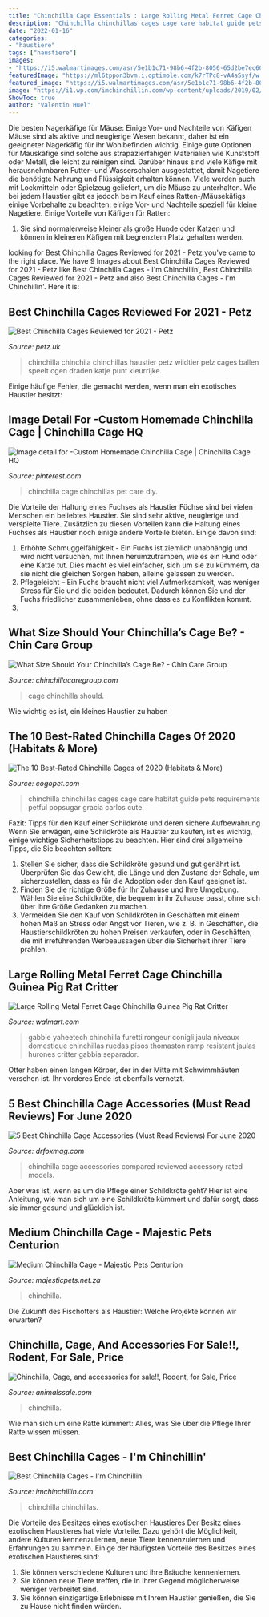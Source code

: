 ```yaml
---
title: "Chinchilla Cage Essentials : Large Rolling Metal Ferret Cage Chinchilla Guinea Pig Rat Critter"
description: "Chinchilla chinchillas cages cage care habitat guide pets requirements petful popsugar gracia carlos cute"
date: "2022-01-16"
categories:
- "haustiere"
tags: ["haustiere"]
images:
- "https://i5.walmartimages.com/asr/5e1b1c71-98b6-4f2b-8056-65d2be7ec607.463b061fa8d2298de4fa46cb4f6cb048.jpeg"
featuredImage: "https://ml6tppon3bvm.i.optimole.com/k7rTPc8-vA4aSsyf/w:auto/h:auto/q:auto/https://majesticpets.net.za/wp-content/uploads/2021/02/medium-cage1.jpg"
featured_image: "https://i5.walmartimages.com/asr/5e1b1c71-98b6-4f2b-8056-65d2be7ec607.463b061fa8d2298de4fa46cb4f6cb048.jpeg"
image: "https://i1.wp.com/imchinchillin.com/wp-content/uploads/2019/02/bestchinchillacages.png?w=1000&amp;ssl=1"
ShowToc: true
author: "Valentin Huel"
---
```



Die besten Nagerkäfige für Mäuse: Einige Vor- und Nachteile von Käfigen
Mäuse sind als aktive und neugierige Wesen bekannt, daher ist ein geeigneter Nagerkäfig für ihr Wohlbefinden wichtig. Einige gute Optionen für Mauskäfige sind solche aus strapazierfähigen Materialien wie Kunststoff oder Metall, die leicht zu reinigen sind. Darüber hinaus sind viele Käfige mit herausnehmbaren Futter- und Wasserschalen ausgestattet, damit Nagetiere die benötigte Nahrung und Flüssigkeit erhalten können. Viele werden auch mit Lockmitteln oder Spielzeug geliefert, um die Mäuse zu unterhalten. Wie bei jedem Haustier gibt es jedoch beim Kauf eines Ratten-/Mäusekäfigs einige Vorbehalte zu beachten: einige Vor- und Nachteile speziell für kleine Nagetiere.
Einige Vorteile von Käfigen für Ratten:

1) Sie sind normalerweise kleiner als große Hunde oder Katzen und können in kleineren Käfigen mit begrenztem Platz gehalten werden.

	

		
looking for Best Chinchilla Cages Reviewed for 2021 - Petz you've came to the right place. We have 9 Images about Best Chinchilla Cages Reviewed for 2021 - Petz like Best Chinchilla Cages - I&#039;m Chinchillin&#039;, Best Chinchilla Cages Reviewed for 2021 - Petz and also Best Chinchilla Cages - I&#039;m Chinchillin&#039;. Here it is:
		
    
## Best Chinchilla Cages Reviewed For 2021 - Petz

<img loading=lazy src="https://www.petz.uk/wp-content/uploads/best-chinchilla-cage.jpg" onerror="this.onerror=null;this.src='https://tse3.mm.bing.net/th?id=OIP.pUlEZhoqezb9X4Mm1p3KAgHaE8&amp;pid=15.1';" alt="Best Chinchilla Cages Reviewed for 2021 - Petz">

_Source: petz.uk_

>chinchilla chinchila chinchillas haustier petz wildtier pelz cages ballen speelt ogen draden katje punt kleurrijke. 

	

Einige häufige Fehler, die gemacht werden, wenn man ein exotisches Haustier besitzt:

    
## Image Detail For -Custom Homemade Chinchilla Cage | Chinchilla Cage HQ

<img loading=lazy src="https://i.pinimg.com/736x/4f/e3/95/4fe3957d27e1cb97122e359206a96317--chinchilla-care-cage-chinchilla.jpg" onerror="this.onerror=null;this.src='https://tse1.mm.bing.net/th?id=OIP.HOYugVpXbu1jElmk72SzHgHaJn&amp;pid=15.1';" alt="Image detail for -Custom Homemade Chinchilla Cage | Chinchilla Cage HQ">

_Source: pinterest.com_

>chinchilla cage chinchillas pet care diy. 

	

Die Vorteile der Haltung eines Fuchses als Haustier
Füchse sind bei vielen Menschen ein beliebtes Haustier. Sie sind sehr aktive, neugierige und verspielte Tiere. Zusätzlich zu diesen Vorteilen kann die Haltung eines Fuchses als Haustier noch einige andere Vorteile bieten. Einige davon sind:
1. Erhöhte Schmuggelfähigkeit - Ein Fuchs ist ziemlich unabhängig und wird nicht versuchen, mit Ihnen herumzutrampen, wie es ein Hund oder eine Katze tut. Dies macht es viel einfacher, sich um sie zu kümmern, da sie nicht die gleichen Sorgen haben, alleine gelassen zu werden.
2. Pflegeleicht – Ein Fuchs braucht nicht viel Aufmerksamkeit, was weniger Stress für Sie und die beiden bedeutet. Dadurch können Sie und der Fuchs friedlicher zusammenleben, ohne dass es zu Konflikten kommt.
3.

    
## What Size Should Your Chinchilla’s Cage Be? - Chin Care Group

<img loading=lazy src="https://chinchillacaregroup.com/wp-content/uploads/2020/04/chinchilla-cage-1-300x160.jpeg" onerror="this.onerror=null;this.src='https://tse2.mm.bing.net/th?id=OIP.uCG7TgOvSJpz9PYO8UIxxwAAAA&amp;pid=15.1';" alt="What Size Should Your Chinchilla’s Cage Be? - Chin Care Group">

_Source: chinchillacaregroup.com_

>cage chinchilla should. 

	

Wie wichtig es ist, ein kleines Haustier zu haben

    
## The 10 Best-Rated Chinchilla Cages Of 2020 (Habitats &amp; More)

<img loading=lazy src="https://www.cogopet.com/wp-content/uploads/2018/12/Chinchilla-Cage.jpg" onerror="this.onerror=null;this.src='https://tse3.mm.bing.net/th?id=OIP.ie-xcpVFcwfs8bHFpMvT9QHaEp&amp;pid=15.1';" alt="The 10 Best-Rated Chinchilla Cages of 2020 (Habitats &amp; More)">

_Source: cogopet.com_

>chinchilla chinchillas cages cage care habitat guide pets requirements petful popsugar gracia carlos cute. 

	

Fazit: Tipps für den Kauf einer Schildkröte und deren sichere Aufbewahrung
Wenn Sie erwägen, eine Schildkröte als Haustier zu kaufen, ist es wichtig, einige wichtige Sicherheitstipps zu beachten. Hier sind drei allgemeine Tipps, die Sie beachten sollten:
1. Stellen Sie sicher, dass die Schildkröte gesund und gut genährt ist. Überprüfen Sie das Gewicht, die Länge und den Zustand der Schale, um sicherzustellen, dass es für die Adoption oder den Kauf geeignet ist.
2. Finden Sie die richtige Größe für Ihr Zuhause und Ihre Umgebung. Wählen Sie eine Schildkröte, die bequem in ihr Zuhause passt, ohne sich über ihre Größe Gedanken zu machen.
3. Vermeiden Sie den Kauf von Schildkröten in Geschäften mit einem hohen Maß an Stress oder Angst vor Tieren, wie z. B. in Geschäften, die Haustierschildkröten zu hohen Preisen verkaufen, oder in Geschäften, die mit irreführenden Werbeaussagen über die Sicherheit ihrer Tiere prahlen.

    
## Large Rolling Metal Ferret Cage Chinchilla Guinea Pig Rat Critter

<img loading=lazy src="https://i5.walmartimages.com/asr/5e1b1c71-98b6-4f2b-8056-65d2be7ec607.463b061fa8d2298de4fa46cb4f6cb048.jpeg" onerror="this.onerror=null;this.src='https://tse1.mm.bing.net/th?id=OIP.V6F1mgbZJHuntZlf9y5l7QHaHa&amp;pid=15.1';" alt="Large Rolling Metal Ferret Cage Chinchilla Guinea Pig Rat Critter">

_Source: walmart.com_

>gabbie yaheetech chinchilla furetti rongeur conigli jaula niveaux domestique chinchillas ruedas pisos thomaston ramp resistant jaulas hurones critter gabbia separador. 

	

Otter haben einen langen Körper, der in der Mitte mit Schwimmhäuten versehen ist. Ihr vorderes Ende ist ebenfalls vernetzt.

    
## 5 Best Chinchilla Cage Accessories (Must Read Reviews) For June 2020

<img loading=lazy src="https://cdn.drfoxmag.com/2019/05/Chinchilla-Cage-Accessories-featured.jpg" onerror="this.onerror=null;this.src='https://tse1.mm.bing.net/th?id=OIP.lrqWtfYNtEuCB1ruVx3idQHaDa&amp;pid=15.1';" alt="5 Best Chinchilla Cage Accessories (Must Read Reviews) For June 2020">

_Source: drfoxmag.com_

>chinchilla cage accessories compared reviewed accessory rated models. 

	

Aber was ist, wenn es um die Pflege einer Schildkröte geht? Hier ist eine Anleitung, wie man sich um eine Schildkröte kümmert und dafür sorgt, dass sie immer gesund und glücklich ist.

    
## Medium Chinchilla Cage - Majestic Pets Centurion

<img loading=lazy src="https://ml6tppon3bvm.i.optimole.com/k7rTPc8-vA4aSsyf/w:auto/h:auto/q:auto/https://majesticpets.net.za/wp-content/uploads/2021/02/medium-cage1.jpg" onerror="this.onerror=null;this.src='https://tse2.mm.bing.net/th?id=OIP.JyG1CbWxUB3a-lhiEF5C4AHaIt&amp;pid=15.1';" alt="Medium Chinchilla Cage - Majestic Pets Centurion">

_Source: majesticpets.net.za_

>chinchilla. 

	

Die Zukunft des Fischotters als Haustier: Welche Projekte können wir erwarten?

    
## Chinchilla, Cage, And Accessories For Sale!!, Rodent, For Sale, Price

<img loading=lazy src="https://www.animalssale.com/uploads/1500x1500/1522008bbb8f84e61ec35bc746b403be8f160.jpg?v27" onerror="this.onerror=null;this.src='https://tse4.mm.bing.net/th?id=OIP.BLCuk8TH-p3bh6i-xtC3EQHaFj&amp;pid=15.1';" alt="Chinchilla, Cage, and accessories for sale!!, Rodent, for Sale, Price">

_Source: animalssale.com_

>chinchilla. 

	

Wie man sich um eine Ratte kümmert: Alles, was Sie über die Pflege Ihrer Ratte wissen müssen.

    
## Best Chinchilla Cages - I&#039;m Chinchillin&#039;

<img loading=lazy src="https://i1.wp.com/imchinchillin.com/wp-content/uploads/2019/02/bestchinchillacages.png?w=1000&amp;ssl=1" onerror="this.onerror=null;this.src='https://tse3.mm.bing.net/th?id=OIP.DfONFXfIhaOyfB1kCZf_xAHaDt&amp;pid=15.1';" alt="Best Chinchilla Cages - I&#039;m Chinchillin&#039;">

_Source: imchinchillin.com_

>chinchilla chinchillas. 

	

Die Vorteile des Besitzes eines exotischen Haustieres
Der Besitz eines exotischen Haustieres hat viele Vorteile. Dazu gehört die Möglichkeit, andere Kulturen kennenzulernen, neue Tiere kennenzulernen und Erfahrungen zu sammeln. Einige der häufigsten Vorteile des Besitzes eines exotischen Haustieres sind:
1. Sie können verschiedene Kulturen und ihre Bräuche kennenlernen.
2. Sie können neue Tiere treffen, die in Ihrer Gegend möglicherweise weniger verbreitet sind.
3. Sie können einzigartige Erlebnisse mit Ihrem Haustier genießen, die Sie zu Hause nicht finden würden.


